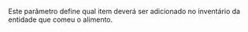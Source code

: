 Este parâmetro define qual item deverá ser adicionado no inventário da entidade que comeu o alimento.